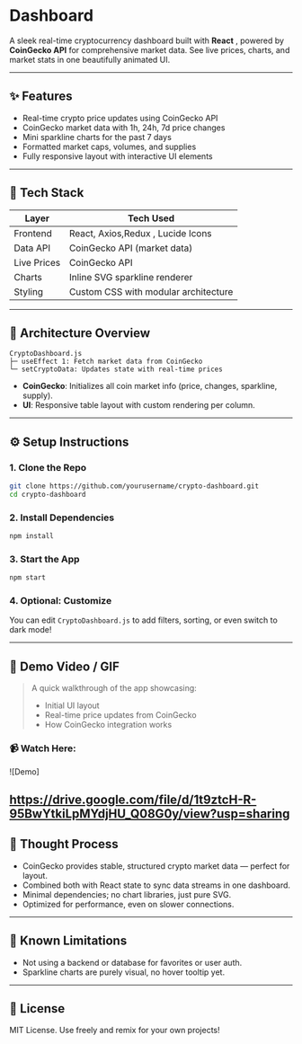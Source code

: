 # Dashboard 

A sleek real-time cryptocurrency dashboard built with **React** , powered by **CoinGecko API** for comprehensive market data. See live prices, charts, and market stats in one beautifully animated UI.

---

## ✨ Features
- Real-time crypto price updates using CoinGecko API
- CoinGecko market data with 1h, 24h, 7d price changes
- Mini sparkline charts for the past 7 days
- Formatted market caps, volumes, and supplies
- Fully responsive layout with interactive UI elements

---

## 🤖 Tech Stack

| Layer         | Tech Used                                  |
|--------------|---------------------------------------------|
| Frontend     | React, Axios,Redux , Lucide Icons      |
| Data API     | CoinGecko API (market data)                |
| Live Prices  | CoinGecko API                     |
| Charts       | Inline SVG sparkline renderer              |
| Styling      | Custom CSS with modular architecture       |

---

## 🚀 Architecture Overview

```
CryptoDashboard.js
├─ useEffect 1: Fetch market data from CoinGecko
└─ setCryptoData: Updates state with real-time prices
```

- **CoinGecko**: Initializes all coin market info (price, changes, sparkline, supply).
- **UI**: Responsive table layout with custom rendering per column.

---

## ⚙️ Setup Instructions

### 1. Clone the Repo
```bash
git clone https://github.com/yourusername/crypto-dashboard.git
cd crypto-dashboard
```

### 2. Install Dependencies
```bash
npm install
```

### 3. Start the App
```bash
npm start
```

### 4. Optional: Customize
You can edit `CryptoDashboard.js` to add filters, sorting, or even switch to dark mode!

---

## 🎥 Demo Video / GIF

> A quick walkthrough of the app showcasing:
> - Initial UI layout
> - Real-time price updates from CoinGecko
> - How  CoinGecko integration works

### 📹 Watch Here:
![Demo]

https://drive.google.com/file/d/1t9ztcH-R-95BwYtkiLpMYdjHU_Q08G0y/view?usp=sharing
---

## 🧹 Thought Process

- CoinGecko provides stable, structured crypto market data — perfect for layout.
- Combined both with React state to sync data streams in one dashboard.
- Minimal dependencies; no chart libraries, just pure SVG.
- Optimized for performance, even on slower connections.

---

## 🚫 Known Limitations
- Not using a backend or database for favorites or user auth.
- Sparkline charts are purely visual, no hover tooltip yet.

---

## 💼 License
MIT License. Use freely and remix for your own projects!

